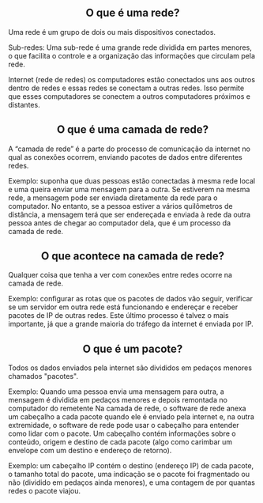 <h2 align="center">O que é uma rede?</h2>
Uma rede é um grupo de dois ou mais dispositivos conectados. 

Sub-redes: Uma sub-rede é uma grande rede dividida em partes menores, o que facilita o controle e a organização das informações que circulam pela rede.

Internet (rede de redes) os computadores estão conectados uns aos outros dentro de redes e essas redes se conectam a outras redes. Isso permite que esses computadores se conectem a outros computadores próximos e distantes.

<h2 align="center">O que é uma camada de rede?</h2> 
 A “camada de rede” é a parte do processo de comunicação da internet no qual as conexões ocorrem, enviando pacotes de dados entre diferentes redes.
 
Exemplo: suponha que duas pessoas estão conectadas à mesma rede local e uma queira enviar uma mensagem para a outra. Se estiverem na mesma rede, a mensagem pode ser enviada diretamente da rede para o computador. No entanto, se a pessoa estiver a vários quilômetros de distância, a mensagem terá que ser endereçada e enviada à rede da outra pessoa antes de chegar ao computador dela, que é um processo da camada de rede.

<h2 align="center">O que acontece na camada de rede?</h2>
Qualquer coisa que tenha a ver com conexões entre redes ocorre na camada de rede. 

Exemplo: configurar as rotas que os pacotes de dados vão seguir, verificar se um servidor em outra rede está funcionando e endereçar e receber pacotes de IP de outras redes. Este último processo é talvez o mais importante, já que a grande maioria do tráfego da internet é enviada por IP.

<h2 align="center">O que é um pacote?</h2>
Todos os dados enviados pela internet são divididos em pedaços menores chamados "pacotes". 

Exemplo: Quando uma pessoa envia uma mensagem para outra, a mensagem é dividida em pedaços menores e depois remontada no computador do remetente
Na camada de rede, o software de rede anexa um cabeçalho a cada pacote quando ele é enviado pela internet e, na outra extremidade, o software de rede pode usar o cabeçalho para entender como lidar com o pacote.
Um cabeçalho contém informações sobre o conteúdo, origem e destino de cada pacote (algo como carimbar um envelope com um destino e endereço de retorno). 

Exemplo: um cabeçalho IP contém o destino (endereço IP) de cada pacote, o tamanho total do pacote, uma indicação se o pacote foi fragmentado ou não (dividido em pedaços ainda menores), e uma contagem de por quantas redes o pacote viajou.
